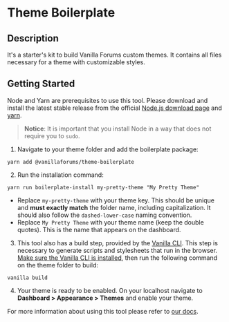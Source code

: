 # Theme Boilerplate


## Description

It's a  starter's kit to build Vanilla Forums custom themes. It contains all files necessary for a theme with customizable styles.

## Getting Started

Node and Yarn are prerequisites to use this tool. Please download and install the latest stable release from the official [Node.js download page](http://nodejs.org/download/) and [yarn](https://yarnpkg.com/en/docs/install).

> **Notice**: It is important that you install Node in a way that does not require you to `sudo`.



1. Navigate to your theme folder and add the boilerplate package:

  ```
  yarn add @vanillaforums/theme-boilerplate
  ```

2. Run the installation command:

  ```
  yarn run boilerplate-install my-pretty-theme "My Pretty Theme"
  ```

  - Replace `my-pretty-theme` with your theme key. This should be unique and **must exactly match** the folder name, including capitalization. It should also follow the `dashed-lower-case` naming convention.
  - Replace `My Pretty Theme` with your theme name (keep the double quotes). This is the name that appears on the dashboard.

3. This tool also has a build step, provided by the [Vanilla CLI](https://docs.vanillaforums.com/developer/vanilla-cli/). This step is necessary to generate scripts and stylesheets that run in the browser.
   [Make sure the Vanilla CLI is installed](https://docs.vanillaforums.com/developer/vanilla-cli/installation), then run the following command on the theme folder to build:

  ```
  vanilla build
  ```

4. Your theme is ready to be enabled. On your localhost navigate to **Dashboard > Appearance > Themes** and enable your theme.

For more information about using this tool please refer to [our docs](https://docs.vanillaforums.com/developer/theme-boilerplate/).
